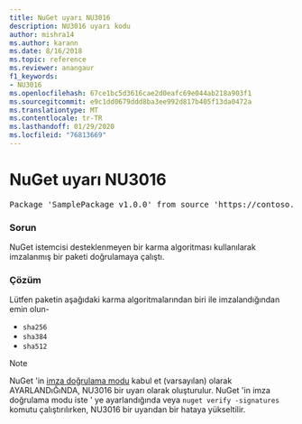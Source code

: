```yaml
---
title: NuGet uyarı NU3016
description: NU3016 uyarı kodu
author: mishra14
ms.author: karann
ms.date: 8/16/2018
ms.topic: reference
ms.reviewer: anangaur
f1_keywords:
- NU3016
ms.openlocfilehash: 67ce1bc5d3616cae2d0eafc69e044ab218a903f1
ms.sourcegitcommit: e9c1dd0679ddd8ba3ee992d817b405f13da0472a
ms.translationtype: MT
ms.contentlocale: tr-TR
ms.lasthandoff: 01/29/2020
ms.locfileid: "76813669"
---
```

# <a name="nuget-warning-nu3016"></a>NuGet uyarı NU3016

<pre>Package 'SamplePackage v1.0.0' from source 'https://contoso.com/index.json': The package hash uses an unsupported hash algorithm.</pre>

### <a name="issue"></a>Sorun

NuGet istemcisi desteklenmeyen bir karma algoritması kullanılarak imzalanmış bir paketi doğrulamaya çalıştı.


### <a name="solution"></a>Çözüm

Lütfen paketin aşağıdaki karma algoritmalarından biri ile imzalandığından emin olun- 
* `sha256`
* `sha384`
* `sha512`


> [!Note]
> NuGet 'in [imza doğrulama modu](../../consume-packages/installing-signed-packages.md#configure-package-signature-requirements) kabul et (varsayılan) olarak AYARLANDıĞıNDA, NU3016 bir uyarı olarak oluşturulur. NuGet 'in imza doğrulama modu iste ' ye ayarlandığında veya `nuget verify -signatures` komutu çalıştırılırken, NU3016 bir uyarıdan bir hataya yükseltilir. 
